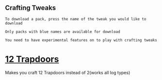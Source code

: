 ## Crafting Tweaks

`To download a pack, press the name of the tweak you would like to download` 

`Only packs with blue names are available for download` 

`You need to have experimental features on to play with crafting tweaks`
# [12 Trapdoors](https://www.dropbox.com/s/1ambocnntg1y50d/12%20Trapdoors.mcpack?dl=0)

Makes you craft 12 Trapdoors instead of 2(works all log types)

